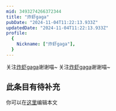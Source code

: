 ```yaml
---
mid: 3493274266372344
title: "炸虾gaga"
pubDate: "2024-11-04T11:22:13.933Z"
updatedDate: "2024-11-04T11:22:13.933Z"
profile:
  {
    Nickname: ["炸虾gaga"],
  }
---
```


关注[炸虾gaga](https://space.bilibili.com/3493274266372344)谢谢喵~ 关注[炸虾gaga](https://space.bilibili.com/3493274266372344)谢谢喵~

## 此条目有待补充
你可以在[这里](https://github.com/Yuhanawa/VTuber.ICU/edit/master/src/content/v/炸虾gaga/index.md)编辑本文
